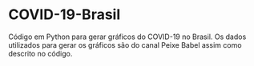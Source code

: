 # COVID-19-Brasil
Código em Python para gerar gráficos do COVID-19 no Brasil.
Os dados utilizados para gerar os gráficos são do canal Peixe Babel assim como descrito no código.
